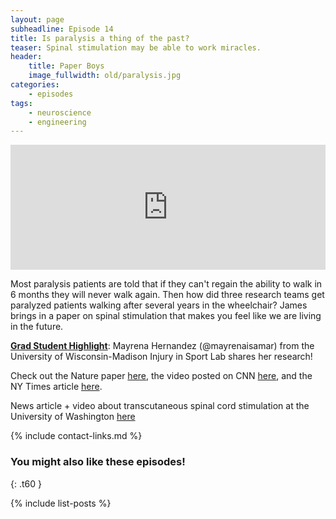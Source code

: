 ```yaml
---
layout: page
subheadline: Episode 14
title: Is paralysis a thing of the past?
teaser: Spinal stimulation may be able to work miracles.
header:
    title: Paper Boys
    image_fullwidth: old/paralysis.jpg
categories:
    - episodes
tags:
    - neuroscience
    - engineering
---
```


<iframe src="https://pinecast.com/player/4fc59dc2-ce16-4952-875f-da6df6feaa64?theme=thick" seamless height="200" style="border:0" class="pinecast-embed" frameborder="0" width="100%"></iframe>

Most paralysis patients are told that if they can't regain the ability to walk in 6 months they will never walk again. Then how did three research teams get paralyzed patients walking after several years in the wheelchair? James brings in a paper on spinal stimulation that makes you feel like we are living in the future.

[**Grad Student Highlight**](http://paperboyspodcast.com/gradhighlight/): Mayrena Hernandez (@mayrenaisamar) from the University of Wisconsin-Madison Injury in Sport Lab shares her research!

Check out the Nature paper [here](https://www.nature.com/articles/s41586-018-0649-2), the video posted on CNN [here](https://www.cnn.com/2018/11/01/health/spinal-cord-walk-research-intl/index.html), and the NY Times article [here](https://www.nytimes.com/2018/10/31/health/spine-surgery-paralysis.html?rref=collection%2Fsectioncollection%2Fscience).

News article + video about transcutaneous spinal cord stimulation at the University of Washington [here](http://uwin.washington.edu/2018/11/21/chet-moritz-soshi-samejima-king5-spinal-cord-rehabilitation/)


{% include contact-links.md %}


### You might also like these episodes!
{: .t60 }

{% include list-posts %}
